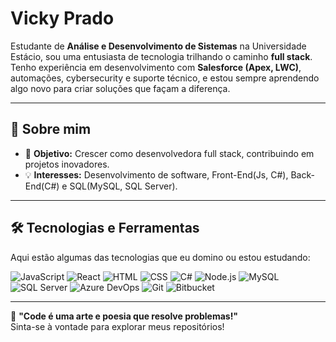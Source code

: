 # Vicky Prado
Estudante de **Análise e Desenvolvimento de Sistemas** na Universidade Estácio, sou uma entusiasta de tecnologia trilhando o caminho **full stack**. Tenho experiência em desenvolvimento com **Salesforce (Apex, LWC)**, automações, cybersecurity e suporte técnico, e estou sempre aprendendo algo novo para criar soluções que façam a diferença.

---

## 🚀 Sobre mim
- 🎯 **Objetivo:** Crescer como desenvolvedora full stack, contribuindo em projetos inovadores.  
- 💡 **Interesses:** Desenvolvimento de software, Front-End(Js, C#), Back-End(C#) e SQL(MySQL, SQL Server).

---

## 🛠️ Tecnologias e Ferramentas
Aqui estão algumas das tecnologias que eu domino ou estou estudando:

![JavaScript](https://skillicons.dev/icons?i=javascript) ![React](https://skillicons.dev/icons?i=react) ![HTML](https://skillicons.dev/icons?i=html) ![CSS](https://skillicons.dev/icons?i=css) ![C#](https://skillicons.dev/icons?i=cs) ![Node.js](https://skillicons.dev/icons?i=nodejs) ![MySQL](https://skillicons.dev/icons?i=mysql) ![SQL Server](https://cdn.jsdelivr.net/gh/devicons/devicon/icons/microsoftsqlserver/microsoftsqlserver-original.svg) ![Azure DevOps](https://cdn.jsdelivr.net/gh/devicons/devicon/icons/azuredevops/azuredevops-original.svg) ![Git](https://skillicons.dev/icons?i=git) ![Bitbucket](https://skillicons.dev/icons?i=bitbucket)

---

🌟 **"Code é uma arte e poesia que resolve problemas!"**  
Sinta-se à vontade para explorar meus repositórios!
